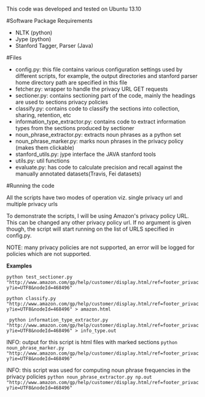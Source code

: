 
This code was developed and tested on Ubuntu 13.10

#Software Package Requirements

  - NLTK (python)
  - Jype (python)
  - Stanford Tagger, Parser (Java)

#Files

  - config.py: this file contains various configuration settings used by different scripts, for example, the output directories and stanford parser home directory path are specified in this file
  - fetcher.py: wrapper to handle the privacy URL GET requests
  - sectioner.py: contains sectioning part of the code, mainly the headings are used to sections privacy policies
  - classify.py: contains code to classify the sections into collection, sharing, retention, etc
  - information_type_extractor.py: contains code to extract information types from the sections produced by sectioner
  - noun_phrase_extractor.py: extracts noun phrases as a python set
  - noun_phrase_marker.py: marks noun phrases in the privacy policy (makes them clickable)
  - stanford_utils.py: jype interface the JAVA stanford tools  
  - utils.py: util functions
  - evaluate.py: has code to calculate precision and recall against the manually annotated datasets(Travis, Fei datasets)


#Running the code

All the scripts have two modes of operation viz. single privacy url and multiple privacy urls

To demonstrate the scripts, I will be using Amazon's privacy policy URL. This can be changed any other privacy policy url. If no argument is given though, the script will start running on the list of URLS specified in config.py. 

NOTE: many privacy policies are not supported, an error will be logged for policies which are not supported.

<b>Examples</b>

``` python test_sectioner.py "http://www.amazon.com/gp/help/customer/display.html/ref=footer_privacy?ie=UTF8&nodeId=468496" ```

``` python classify.py "http://www.amazon.com/gp/help/customer/display.html/ref=footer_privacy?ie=UTF8&nodeId=468496" > amazon.html ```


``` python information_type_extractor.py "http://www.amazon.com/gp/help/customer/display.html/ref=footer_privacy?ie=UTF8&nodeId=468496" > info_type.out```

INFO: output for this script is html files with marked sections
``` python noun_phrase_marker.py "http://www.amazon.com/gp/help/customer/display.html/ref=footer_privacy?ie=UTF8&nodeId=468496" ```

INFO: this script was used for computing noun phrase frequencies in the privacy policies
``` python noun_phrase_extractor.py np.out "http://www.amazon.com/gp/help/customer/display.html/ref=footer_privacy?ie=UTF8&nodeId=468496" ```


